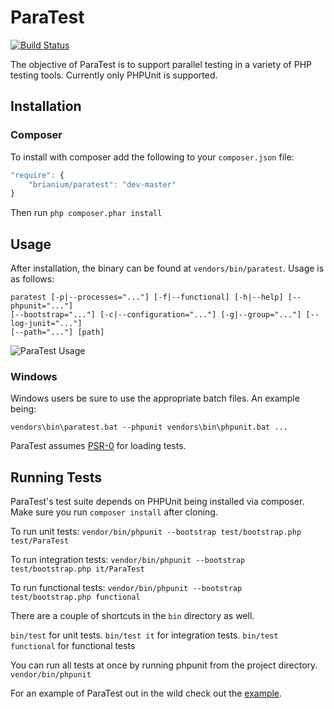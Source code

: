 ParaTest 
========
[![Build Status](https://secure.travis-ci.org/brianium/paratest.png?branch=master)](https://travis-ci.org/brianium/paratest)

The objective of ParaTest is to support parallel testing in a variety of PHP testing tools. Currently only PHPUnit is supported.

Installation
------------
### Composer ###
To install with composer add the following to your `composer.json` file:
```js
"require": {
    "brianium/paratest": "dev-master"
}
```
Then run `php composer.phar install`


Usage
-----
After installation, the binary can be found at `vendors/bin/paratest`. Usage is as follows:

```
paratest [-p|--processes="..."] [-f|--functional] [-h|--help] [--phpunit="..."]
[--bootstrap="..."] [-c|--configuration="..."] [-g|--group="..."] [--log-junit="..."]
[--path="..."] [path]
```

![ParaTest Usage](https://raw.github.com/brianium/paratest/master/paratest-usage.png "ParaTest Console Usage")

### Windows ###
Windows users be sure to use the appropriate batch files.
An example being:

`vendors\bin\paratest.bat --phpunit vendors\bin\phpunit.bat ...`

ParaTest assumes [PSR-0](https://github.com/php-fig/fig-standards/blob/master/accepted/PSR-0.md) for loading tests. 

Running Tests
-------------
ParaTest's test suite depends on PHPUnit being installed via composer. Make sure you run `composer install` after cloning.

To run unit tests:
`vendor/bin/phpunit --bootstrap test/bootstrap.php test/ParaTest`

To run integration tests:
`vendor/bin/phpunit --bootstrap test/bootstrap.php it/ParaTest`

To run functional tests:
`vendor/bin/phpunit --bootstrap test/bootstrap.php functional`

There are a couple of shortcuts in the `bin` directory as well.

`bin/test` for unit tests.
`bin/test it` for integration tests.
`bin/test functional` for functional tests

You can run all tests at once by running phpunit from the project directory.
`vendor/bin/phpunit`

For an example of ParaTest out in the wild check out the [example](https://github.com/brianium/paratest-selenium).
